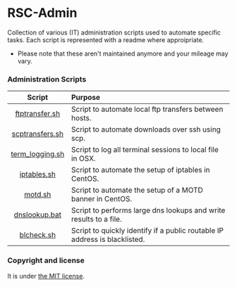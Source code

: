 # RSC-Admin

Collection of various (IT) administration scripts used to automate specific tasks.  Each script is represented with a readme where approipriate.  

* Please note that these aren't maintained anymore and your mileage may vary.

### Administration Scripts

| Script  |  Purpose |
|:-----------:|:--------|
| [ftptransfer.sh](https://ashby.keybase.pub/Blog/Scripts/ftptransfer.sh)     | Script to automate local ftp transfers between hosts. |
| [scptransfers.sh](https://ashby.keybase.pub/Blog/Scripts/scptransfers.sh)    | Script to automate downloads over ssh using scp.|
| [term_logging.sh](https://ashby.keybase.pub/Blog/Scripts/terminal_logging.sh)    | Script to log all terminal sessions to local file in OSX.  |
| [iptables.sh](https://ashby.keybase.pub/Blog/Scripts/iptables.sh) | Script to automate the setup of iptables in CentOS. |
| [motd.sh](https://ashby.keybase.pub/Blog/Scripts/motd.sh) | Script to automate the setup of a MOTD banner in CentOS. |
| [dnslookup.bat](https://github.com/ashbyca/rsc-admin/blob/master/dnslookup.bat)     | Script to performs large dns lookups and write results to a file. |
| [blcheck.sh](https://github.com/ashbyca/rsc-admin/blob/master/blcheck.sh)     | Script to quickly identify if a public routable IP address is blacklisted. |


### Copyright and license

It is under [the MIT license](/LICENSE).
